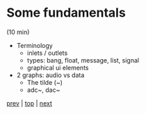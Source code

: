 # Some fundamentals
(10 min)

* Terminology
  * inlets / outlets
  * types: bang, float, message, list, signal
  * graphical ui elements
* 2 graphs: audio vs data
  * The tilde (~)
  * adc~, dac~
  
[prev](../04_The_Help_System/) |
[top](https://github.com/breedx2/strangeloop_2019_pd_workshop) |
[next](../06_More_Fundamentals/) 
